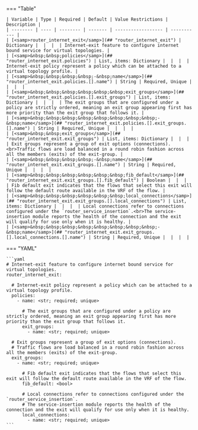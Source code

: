 <!--
  ~ Copyright (c) 2025 Arista Networks, Inc.
  ~ Use of this source code is governed by the Apache License 2.0
  ~ that can be found in the LICENSE file.
  -->
=== "Table"

    | Variable | Type | Required | Default | Value Restrictions | Description |
    | -------- | ---- | -------- | ------- | ------------------ | ----------- |
    | [<samp>router_internet_exit</samp>](## "router_internet_exit") | Dictionary |  |  |  | Internet-exit feature to configure internet bound service for virtual topologies. |
    | [<samp>&nbsp;&nbsp;policies</samp>](## "router_internet_exit.policies") | List, items: Dictionary |  |  |  | Internet-exit policy represent a policy which can be attached to a virtual topology profile. |
    | [<samp>&nbsp;&nbsp;&nbsp;&nbsp;-&nbsp;name</samp>](## "router_internet_exit.policies.[].name") | String | Required, Unique |  |  |  |
    | [<samp>&nbsp;&nbsp;&nbsp;&nbsp;&nbsp;&nbsp;exit_groups</samp>](## "router_internet_exit.policies.[].exit_groups") | List, items: Dictionary |  |  |  | The exit groups that are configured under a policy are strictly ordered, meaning an exit group appearing first has more priority than the exit group that follows it. |
    | [<samp>&nbsp;&nbsp;&nbsp;&nbsp;&nbsp;&nbsp;&nbsp;&nbsp;-&nbsp;name</samp>](## "router_internet_exit.policies.[].exit_groups.[].name") | String | Required, Unique |  |  |  |
    | [<samp>&nbsp;&nbsp;exit_groups</samp>](## "router_internet_exit.exit_groups") | List, items: Dictionary |  |  |  | Exit groups represent a group of exit options (connections).<br>Traffic flows are load balanced in a round robin fashion across all the members (exits) of the exit-group. |
    | [<samp>&nbsp;&nbsp;&nbsp;&nbsp;-&nbsp;name</samp>](## "router_internet_exit.exit_groups.[].name") | String | Required, Unique |  |  |  |
    | [<samp>&nbsp;&nbsp;&nbsp;&nbsp;&nbsp;&nbsp;fib_default</samp>](## "router_internet_exit.exit_groups.[].fib_default") | Boolean |  |  |  | Fib default exit indicates that the flows that select this exit will follow the default route available in the VRF of the flow. |
    | [<samp>&nbsp;&nbsp;&nbsp;&nbsp;&nbsp;&nbsp;local_connections</samp>](## "router_internet_exit.exit_groups.[].local_connections") | List, items: Dictionary |  |  |  | Local connections refer to connections configured under the `router_service_insertion`.<br>The service-insertion module reports the health of the connection and the exit will qualify for use only when it is healthy. |
    | [<samp>&nbsp;&nbsp;&nbsp;&nbsp;&nbsp;&nbsp;&nbsp;&nbsp;-&nbsp;name</samp>](## "router_internet_exit.exit_groups.[].local_connections.[].name") | String | Required, Unique |  |  |  |

=== "YAML"

    ```yaml
    # Internet-exit feature to configure internet bound service for virtual topologies.
    router_internet_exit:

      # Internet-exit policy represent a policy which can be attached to a virtual topology profile.
      policies:
        - name: <str; required; unique>

          # The exit groups that are configured under a policy are strictly ordered, meaning an exit group appearing first has more priority than the exit group that follows it.
          exit_groups:
            - name: <str; required; unique>

      # Exit groups represent a group of exit options (connections).
      # Traffic flows are load balanced in a round robin fashion across all the members (exits) of the exit-group.
      exit_groups:
        - name: <str; required; unique>

          # Fib default exit indicates that the flows that select this exit will follow the default route available in the VRF of the flow.
          fib_default: <bool>

          # Local connections refer to connections configured under the `router_service_insertion`.
          # The service-insertion module reports the health of the connection and the exit will qualify for use only when it is healthy.
          local_connections:
            - name: <str; required; unique>
    ```
